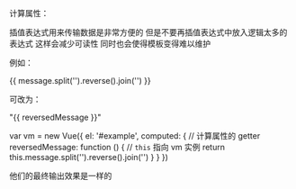 计算属性：

插值表达式用来传输数据是非常方便的  但是不要再插值表达式中放入逻辑太多的表达式  这样会减少可读性 同时也会使得模板变得难以维护

例如：

{{ message.split('').reverse().join('') }}

可改为：

"{{ reversedMessage }}"

var vm = new Vue({
el: '#example',
computed: {
// 计算属性的 getter
reversedMessage: function () {
// `this` 指向 vm 实例
return this.message.split('').reverse().join('')
}
}
})

他们的最终输出效果是一样的





